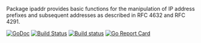 Package ipaddr provides basic functions for the manipulation of IP address prefixes and subsequent addresses as described in RFC 4632 and RFC 4291.

[![GoDoc](https://godoc.org/github.com/cpaillet/ipaddr?status.png)](https://godoc.org/github.com/cpaillet/ipaddr)
[![Build Status](https://travis-ci.org/cpaillet/ipaddr.svg?branch=master)](https://travis-ci.org/cpaillet/ipaddr)
[![Build status](https://ci.appveyor.com/api/projects/status/euop45j45ble7yh8?svg=true)](https://ci.appveyor.com/project/cpaillet/ipaddr)
[![Go Report Card](https://goreportcard.com/badge/github.com/cpaillet/ipaddr)](https://goreportcard.com/report/github.com/cpaillet/ipaddr)

